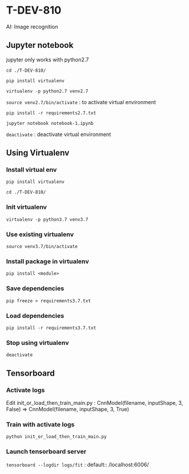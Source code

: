 # T-DEV-810

AI: Image recognition

## Jupyter notebook
jupyter only works with python2.7

`cd ./T-DEV-810/`

`pip install virtualenv`

`virtualenv -p python2.7 venv2.7`

`source venv2.7/bin/activate` : to activate virtual environment

`pip install -r requirements2.7.txt`

`jupyter notebook notebook-1.ipynb`

`deactivate` : deactivate virtual environment

## Using Virtualenv
### Install virtual env
`pip install virtualenv`

`cd ./T-DEV-810/`

### Init virtualenv
`virtualenv -p python3.7 venv3.7`

### Use existing virtualenv
`source venv3.7/bin/activate`

### Install package in virtualenv
`pip install <module>`

### Save dependencies
`pip freeze > requirements3.7.txt`

### Load dependencies
`pip install -r requirements3.7.txt`

### Stop using virtualenv
`deactivate`

## Tensorboard
### Activate logs
Edit init_or_load_then_train_main.py :
    CnnModel(filename, inputShape, 3, False) => CnnModel(filename, inputShape, 3, True)

### Train with activate logs
`python init_or_load_then_train_main.py`

### Launch tensorboard server
`tensorboard --logdir logs/fit` : default:: /localhost:6006/
